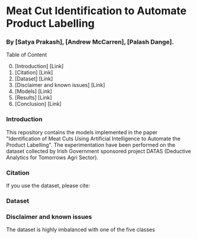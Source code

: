 # Meat Cut Identification to Automate Product Labelling

### By [Satya Prakash], [Andrew McCarren], [Palash Dange].

Table of Content

0. [Introduction] [Link]
1. [Citation] [Link]
2. [Dataset] [Link] 
3. [Disclaimer and known issues] [Link]
4. [Models] [Link]
5. [Results] [Link]
6. [Conclusion] [Link]

### Introduction
This repository contains the models implemented in the paper "Identification of Meat Cuts Using Artificial Intelligence to Automate the Product Labelling". The experimentation have been performed on the dataset collected by Irish Government sponsored project DATAS (Deductive Analytics for Tomorrows Agri Sector).

### Citation
If you use the dataset, please cite:

### Dataset


### Disclaimer and known issues
The dataset is highly imbalanced with one of the five classes
